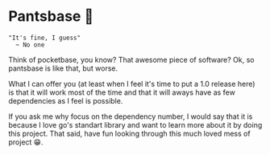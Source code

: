 # Pantsbase 👖

    "It's fine, I guess" 
      ~ No one

Think of pocketbase, you know? That awesome piece of software? Ok, so pantsbase is like that, but worse.

What I can offer you (at least when I feel it's time to put a 1.0 release here) is that it will work most of the time and that it will aways have as few dependencies as I feel is possible. 

If you ask me why focus on the dependency number, I would say that it is because I love go's standart library and want to learn more about it by doing this project. That said, have fun looking through this much loved mess of project 😁.
